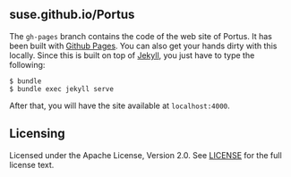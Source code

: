 ## suse.github.io/Portus

The `gh-pages` branch contains the code of the web site of Portus. It has been
built with [Github Pages](https://pages.github.com/). You can also get your
hands dirty with this locally. Since this is built on top of
[Jekyll](http://jekyllrb.com/), you just have to type the following:

```
$ bundle
$ bundle exec jekyll serve
```

After that, you will have the site available at `localhost:4000`.

## Licensing

Licensed under the Apache License, Version 2.0. See
[LICENSE](https://github.com/SUSE/Portus/blob/master/LICENSE) for the full
license text.
